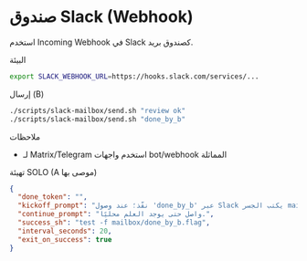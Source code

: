 صندوق Slack (Webhook)
=====================

استخدم Incoming Webhook في Slack كصندوق بريد.

البيئة
```bash
export SLACK_WEBHOOK_URL=https://hooks.slack.com/services/...
```

إرسال (B)
```bash
./scripts/slack-mailbox/send.sh "review ok"
./scripts/slack-mailbox/send.sh "done_by_b"
```

ملاحظات
- لـ Matrix/Telegram استخدم واجهات bot/webhook المماثلة

تهيئة SOLO (A موصى بها)
```json
{
  "done_token": "",
  "kickoff_prompt": "نفّذ؛ عند وصول 'done_by_b' عبر Slack يكتب الجسر mailbox/done_by_b.flag.",
  "continue_prompt": "واصل حتى يوجد العلم محليًا.",
  "success_sh": "test -f mailbox/done_by_b.flag",
  "interval_seconds": 20,
  "exit_on_success": true
}
```
